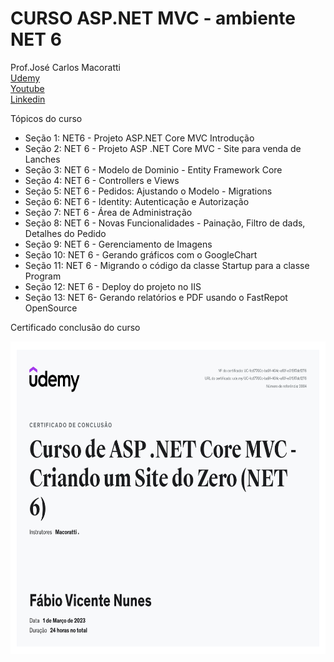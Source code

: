 # CURSO ASP.NET MVC - ambiente NET 6


Prof.José Carlos Macoratti <br>
[Udemy](https://www.udemy.com/course/curso-de-asp-net-core-mvc-criando-um-site-do-zero/) <br>
[Youtube](https://www.youtube.com/@josecarlosmacoratti3031) <br>
[Linkedin](https://www.linkedin.com/in/jose-macoratti-2507156a/) <br>

Tópicos do curso

- Seção 1: NET6 - Projeto ASP.NET Core MVC Introdução
- Seção 2: NET 6 - Projeto ASP .NET Core MVC - Site para venda de Lanches
- Seção 3: NET 6 - Modelo de Dominio - Entity Framework Core
- Seção 4: NET 6 - Controllers e Views
- Seção 5: NET 6 - Pedidos: Ajustando o Modelo - Migrations
- Seção 6: NET 6 - Identity: Autenticação e Autorização
- Seção 7: NET 6 - Área de Administração
- Seção 8: NET 6 - Novas Funcionalidades - Painação, Filtro de dads, Detalhes do Pedido
- Seção 9: NET 6 - Gerenciamento de Imagens
- Seção 10: NET 6 - Gerando gráficos com o GoogleChart
- Seção 11: NET 6 - Migrando o código da classe Startup para a classe Program
- Seção 12: NET 6 - Deploy do projeto no IIS
- Seção 13: NET 6- Gerando relatórios e PDF usando o FastRepot OpenSource

Certificado conclusão do curso<br>

<img align="center" alt="Dev-HTML" height="500em" src="https://github.com/FabioNunesDEV/CURSO_ASP_NET_Core_MVC/blob/main/Certificado/MVP_COMPLETO_NET6.jpg">

